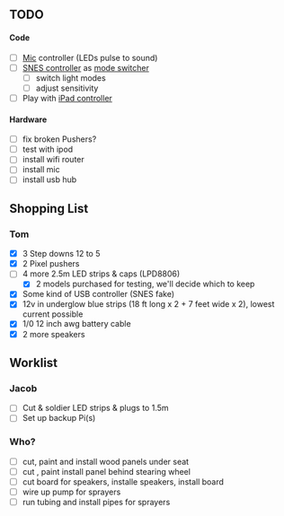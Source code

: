 TODO
----
#### Code
- [ ] [Mic](https://tinkersphere.com/raspberry-pi-accessories/1731-usb-microphone-for-raspberry-pi.html) controller (LEDs pulse to sound)
- [ ] [SNES controller](https://www.amazon.com/Controller-Compatible-iNNEXT-Raspberry-Multi-Colored/dp/B07DHZNW52/ref=sr_1_2?ie=UTF8&qid=1532127859&sr=8-2&keywords=snes+wireless+pi) as [mode switcher](https://github.com/zeth/inputs)
  - [ ] switch light modes
  - [ ] adjust sensitivity
- [ ] Play with [iPad controller](https://itunes.apple.com/us/app/l.e.d.-lab/id832042156?mt=8)

#### Hardware
- [ ] fix broken Pushers?
- [ ] test with ipod
- [ ] install wifi router
- [ ] install mic
- [ ] install usb hub

Shopping List
-------------
### Tom
- [x] 3 Step downs 12 to 5
- [x] 2 Pixel pushers
- [ ] 4 more 2.5m LED strips & caps (LPD8806)
  - [x] 2 models purchased for testing, we'll decide which to keep
- [x] Some kind of USB controller (SNES fake)
- [x] 12v in underglow blue strips (18 ft long x 2 + 7 feet wide x 2), lowest current possible
- [x] 1/0 12 inch awg battery cable
- [x] 2 more speakers

Worklist
--------
### Jacob
- [ ] Cut & soldier LED strips & plugs to 1.5m
- [ ] Set up backup Pi(s)
### Who?
- [ ] cut, paint and install wood panels under seat
- [ ] cut , paint install panel behind stearing wheel
- [ ] cut board for speakers, installe speakers, install board
- [ ] wire up pump for sprayers
- [ ] run tubing and install pipes for sprayers
